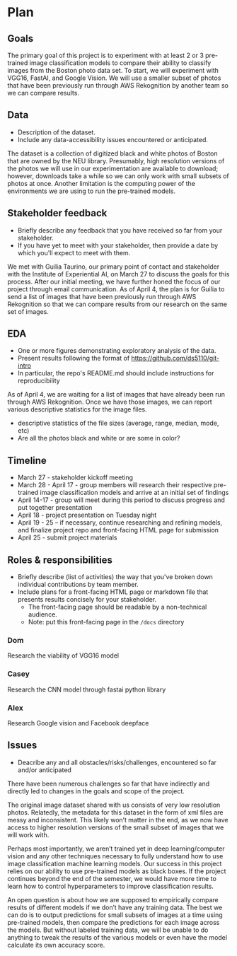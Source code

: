 # Plan

## Goals

The primary goal of this project is to experiment with at least 2 or 3 pre-trained image classification models to compare their ability to classify images from the Boston photo data set. To start, we will experiment with VGG16, FastAI, and Google Vision. We will use a smaller subset of photos that have been previously run through AWS Rekognition by another team so we can compare results.

## Data
  * Description of the dataset.
  * Include any data-accessibility issues encountered or anticipated.

The dataset is a collection of digitized black and white photos of Boston that are owned by the NEU library. Presumably, high resolution versions of the photos we will use in our experimentation are available to download; however, downloads take a while so we can only work with small subsets of photos at once. Another limitation is the computing power of the environments we are using to run the pre-trained models. 
 
## Stakeholder feedback 
  * Briefly describe any feedback that you have received so far from your stakeholder.
  * If you have yet to meet with your stakeholder, then provide a date by which you'll expect to meet with them.

We met with Guilia Taurino, our primary point of contact and stakeholder with the Institute of Experiential AI, on March 27 to discuss the goals for this process. After our initial meeting, we have further honed the focus of our project through email communication. As of April 4, the plan is for Guilia to send a list of images that have been previously run through AWS Rekognition so that we can compare results from our research on the same set of images. 

## EDA
  * One or more figures demonstrating exploratory analysis of the data.
  * Present results following the format of https://github.com/ds5110/git-intro
  * In particular, the repo's README.md should include instructions for reproducibility

As of April 4, we are waiting for a list of images that have already been run through AWS Rekognition. Once we have those images, we can report various descriptive statistics for the image files.
  * descriptive statistics of the file sizes (average, range, median, mode, etc)
  * Are all the photos black and white or are some in color?


## Timeline

* March 27 - stakeholder kickoff meeting
* March 28 - April 17 - group members will research their respective pre-trained image classification models and arrive at an initial set of findings
* April 14-17 - group will meet during this period to discuss progress and put together presentation
* April 18 - project presentation on Tuesday night
* April 19 - 25 – if necessary, continue researching and refining models, and finalize project repo and front-facing HTML page for submission
* April 25 - submit project materials

## Roles & responsibilities
  * Briefly describe (list of activities) the way that you've broken down individual contributions by team member.
  * Include plans for a front-facing HTML page or markdown file that presents results concisely for your stakeholder.
    * The front-facing page should be readable by a non-technical audience.
    * Note: put this front-facing page in the `/docs` directory

### Dom
Research the viability of VGG16 model

### Casey 
Research the CNN model through fastai python library

### Alex
Research Google vision and Facebook deepface


## Issues
  * Deacribe any and all obstacles/risks/challenges, encountered so far and/or anticipated

There have been numerous challenges so far that have indirectly and directly led to changes in the goals and scope of the project.

The original image dataset shared with us consists of very low resolution photos. Relatedly, the metadata for this dataset in the form of xml files are messy and inconsistent. This likely won’t matter in the end, as we now have access to higher resolution versions of the small subset of images that we will work with. 

Perhaps most importantly, we aren’t trained yet in deep learning/computer vision and any other techniques necessary to fully understand how to use image classification machine learning models. Our success in this project relies on our ability to use pre-trained models as black boxes. If the project continues beyond the end of the semester, we would have more time to learn how to control hyperparameters to improve classification results. 

An open question is about how we are supposed to empirically compare results of different models if we don’t have any training data. The best we can do is to output predictions for small subsets of images at a time using pre-trained models, then compare the predictions for each image across the models. But without labeled training data, we will be unable to do anything to tweak the results of the various models or even have the model calculate its own accuracy score. 
